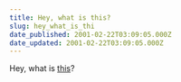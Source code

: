 ```yaml
---
title: Hey, what is this?
slug: hey_what_is_thi
date_published: 2001-02-22T03:09:05.000Z
date_updated: 2001-02-22T03:09:05.000Z
---
```


Hey, what is [this](http://209.166.19.88/)?
